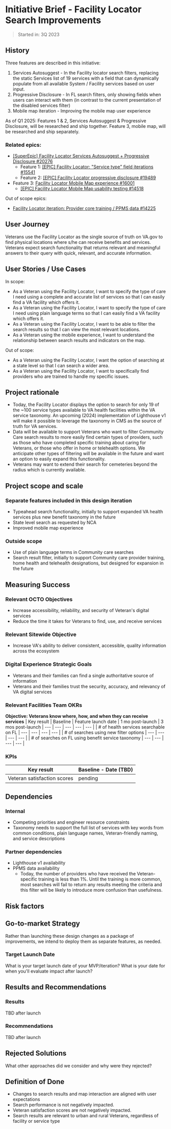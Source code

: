 # Initiative Brief - Facility Locator Search Improvements
>Started in: 3Q 2023

## History
Three features are described in this initiative: 
1. Services Autosuggest - In the Facility locator search filters, replacing the static Services list of 19 services with a field that can dynamically populate from all available System / Facility services based on user input. 
2. Progressive Disclosure - In FL search filters, only showing fields when users can interact with them (in contrast to the current presentation of the disabled services filter)
3. Mobile map iteration - Improving the mobile map user experience

As of Q1 2025:
Features 1 & 2, Services Autosuggest & Progressive Disclosure, will be researched and ship together. 
Feature 3, mobile map, will be researched and ship separately.

### Related epics: 
* [[SuperEpic] Facility Locator Services Autosuggest + Progressive Disclosure #20276](https://github.com/department-of-veterans-affairs/va.gov-cms/issues/20276)
    * Feature 1: [[EPIC] Facility Locator: "Service type" field iterations #15541](https://github.com/department-of-veterans-affairs/va.gov-cms/issues/15541)
    * Feature 2: [[EPIC] Facility Locator progressive disclosure #19489](https://github.com/department-of-veterans-affairs/va.gov-cms/issues/19489)
* Feature 3: [Facility Locator Mobile Map experience #16001](https://github.com/department-of-veterans-affairs/va.gov-cms/issues/16001)
    * [[EPIC] Facility Locator Mobile Map usability testing #14518](https://github.com/department-of-veterans-affairs/va.gov-cms/issues/14518)

Out of scope epics: 
* [Facility Locator iteration: Provider core training / PPMS data #14225](https://github.com/department-of-veterans-affairs/va.gov-cms/issues/14225)


## User Journey
Veterans use the Facility Locator as the single source of truth on VA.gov to find physical locations where s/he can receive benefits and services. Veterans expect search functionality that returns relevant and meaningful answers to their query with quick, relevant, and accurate information.

## User Stories / Use Cases

In scope: 
- As a Veteran using the Facility Locator, I want to specify the type of care I need using a complete and accurate list of services so that I can easily find a VA facility which offers it. 
- As a Veteran using the Facility Locator, I want to specify the type of care I need using plain language terms so that I can easily find a VA facility which offers it. 
- As a Veteran using the Facility Locator, I want to be able to filter the search results so that I can view the most relevant locations. 
- As a Veteran using the mobile experience, I want to understand the relationship between search results and indicators on the map. 

Out of scope: 
- As a Veteran using the Facility Locator, I want the option of searching at a state level so that I can search a wider area. 
- As a Veteran using the Facility Locator, I want to specifically find providers who are trained to handle my specific issues.

## Project rationale
- Today, the Facility Locator displays the option to search for only 19 of the ~100 service types available to VA health facilities within the VA service taxonomy. An upcoming (2024) implementation of Lighthouse v1 will make it possible to leverage the taxonomy in CMS as the source of truth for VA services. 
- Data will be available to support Veterans who want to filter Community Care search results to more easily find certain types of providers, such as those who have completed specific training about caring for Veterans, or those who offer in home or telehealth options. We anticipate other types of filtering will be available in the future and want an option to easily expand this functionality. 
- Veterans may want to extend their search for cemeteries beyond the radius which is currently available. 

## Project scope and scale
### Separate features included in this design iteration
- Typeahead search functionality, initially to support expanded VA health services plus new benefit taxonomy in the future
- State level search as requested by NCA
- Improved mobile map experience
### Outside scope
- Use of plain language terms in Community care searches
- Search result filter, initially to support Community care provider training, home health and telehealth designations, but designed for expansion in the future


## Measuring Success
### Relevant OCTO Objectives
- Increase accessibility, reliability, and security of Veteran's digital services
- Reduce the time it takes for Veterans to find, use, and receive services

### Relevant Sitewide Objective
- Increase VA's ability to deliver consistent, accessible, quality information across the ecosystem

### Digital Experience Strategic Goals
- Veterans and their families can find a single authoritative source of information
- Veterans and their families trust the security, accuracy, and relevancy of VA digital services

### Relevant Facilities Team OKRs
**Objective: Veterans know where, how, and when they can receive services**
| Key result | Baseline | Feature launch date | 1 mo post-launch | 3 mos post-launch
| --- | --- | --- | --- | --- |
| # of health services searchable on FL | --- | --- | --- | --- |
| # of searches using new filter options | --- | --- | --- | --- |
| # of searches on FL using benefit service taxonomy | --- | --- | --- | --- |

### KPIs
| Key result | Baseline - Date (TBD)| 
| --- | --- | 
| Veteran satisfaction scores | pending |

## Dependencies

### Internal 
- Competing priorities and engineer resource constraints
- Taxonomy needs to support the full list of services with key words from common conditions, plain language names, Veteran-friendly naming, and service descriptions

### Partner dependencies
- Lighthouse v1 availability
- PPMS data availability 
  - Today, the number of providers who have received the Veteran-specific training is less than 1%. Until the training is more common, most searches will fail to return any results meeting the criteria and this filter will be likely to introduce more confusion than usefulness. 

## Risk factors


## Go-to-market Strategy
Rather than launching these design changes as a package of improvements, we intend to deploy them as separate features, as needed.

### Target Launch Date
What is your target launch date of your MVP/iteration?
What is your date for when you'll evaluate impact after launch?

## Results and Recommendations

### Results
TBD after launch

### Recommendations
TBD after launch

## Rejected Solutions
What other approaches did we consider and why were they rejected? 

## Definition of Done
- Changes to search results and map interaction are aligned with user expectations 
- Search performance is not negatively impacted.
- Veteran satisfaction scores are not negatively impacted. 
- Search results are relevant to urban and rural Veterans, regardless of facility or service type
